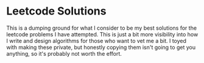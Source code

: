 # Leetcode Solutions

This is a dumping ground for what I consider to be my best solutions for the leetcode problems I
have attempted. This is just a bit more visibility into how I write and design algorithms for those
who want to vet me a bit. I toyed with making these private, but honestly copying them isn't going
to get you anything, so it's probably not worth the effort.
